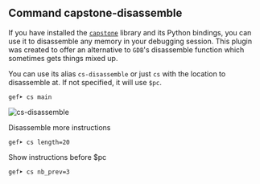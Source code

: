 ## Command capstone-disassemble ##

If you have installed the [`capstone`](http://capstone-engine.org) library and
its Python bindings, you can use it to disassemble any memory in your debugging
session. This plugin was created to offer an alternative to `GDB`'s disassemble
function which sometimes gets things mixed up.

You can use its alias `cs-disassemble` or just `cs` with the location to
disassemble at. If not specified, it will use `$pc`.

```
gef➤ cs main
```

![cs-disassemble](https://i.imgur.com/wypt7Fo.png)

Disassemble more instructions
```
gef➤ cs length=20
```

Show instructions before $pc
```
gef➤ cs nb_prev=3
```
